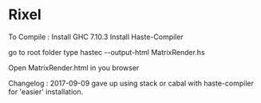 # Rixel

To Compile :
Install GHC 7.10.3 
Install Haste-Compiler

go to root folder
type hastec --output-html MatrixRender.hs

Open MatrixRender.html in you browser

Changelog :
2017-09-09 
gave up using stack or cabal with haste-compiler for 'easier' installation.

